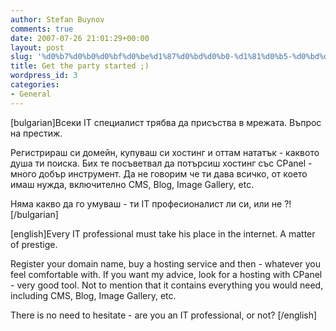 ```yaml
---
author: Stefan Buynov
comments: true
date: 2007-07-26 21:01:29+00:00
layout: post
slug: '%d0%b7%d0%b0%d0%bf%d0%be%d1%87%d0%bd%d0%b0-%d1%81%d0%b5-%d0%bd%d1%8f%d0%bc%d0%b0-%d1%81%d0%b2%d1%8a%d1%80%d1%88%d0%b2%d0%b0%d0%bd%d0%b5'
title: Get the party started ;)
wordpress_id: 3
categories:
- General
---
```


[bulgarian]Всеки IT специалист трябва да присъства в мрежата. Въпрос на престиж.

Регистрираш си домейн, купуваш си хостинг и оттам нататък - каквото душа ти поиска. Бих те посъветвал да потърсиш хостинг със CPanel - много добър инструмент. Да не говорим че ти дава всичко, от което имаш нужда, включително CMS, Blog, Image Gallery, etc.

Няма  какво да го умуваш - ти IT професионалист ли си, или не ?![/bulgarian]

[english]Every IT professional must take his place in the internet. A matter of prestige.

Register your domain name, buy a hosting service and then - whatever you feel comfortable with. If you want my advice, look for a hosting with CPanel - very good tool. Not to mention that it contains everything you would need, including CMS, Blog, Image Gallery, etc.

There is no need to hesitate - are you an IT professional, or not? [/english]
